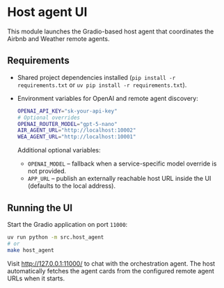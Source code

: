 # Host agent UI

This module launches the Gradio-based host agent that coordinates the Airbnb and Weather remote agents.

## Requirements

- Shared project dependencies installed (`pip install -r requirements.txt` or `uv pip install -r requirements.txt`).
- Environment variables for OpenAI and remote agent discovery:

  ```bash
  OPENAI_API_KEY="sk-your-api-key"
  # Optional overrides
  OPENAI_ROUTER_MODEL="gpt-5-nano"
  AIR_AGENT_URL="http://localhost:10002"
  WEA_AGENT_URL="http://localhost:10001"
  ```

  Additional optional variables:
  - `OPENAI_MODEL` – fallback when a service-specific model override is not provided.
  - `APP_URL` – publish an externally reachable host URL inside the UI (defaults to the local address).

## Running the UI

Start the Gradio application on port `11000`:

```bash
uv run python -m src.host_agent
# or
make host_agent
```

Visit <http://127.0.0.1:11000/> to chat with the orchestration agent. The host automatically fetches the agent cards from the configured remote agent URLs when it starts.
